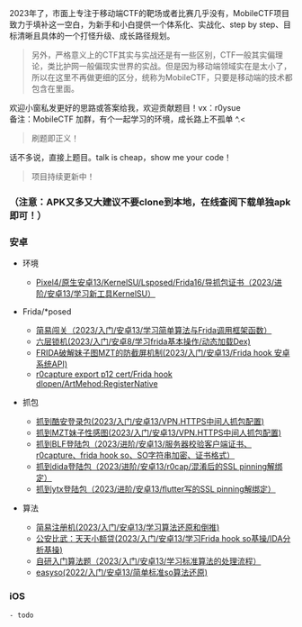 2023年了，市面上专注于移动端CTF的靶场或者比赛几乎没有，MobileCTF项目致力于填补这一空白，为新手和小白提供一个体系化、实战化、step by step、目标清晰且具体的一个打怪升级、成长路径规划。

> 另外，严格意义上的CTF其实与实战还是有一些区别，CTF一般其实偏理论，类比护网一般偏现实世界的实战。但是因为移动端领域实在是太小了，所以在这里不再做更细的区分，统称为MobileCTF，只要是移动端的技术都包含在里面。

欢迎小窗私发更好的思路或答案给我，欢迎贡献题目！vx：r0ysue  
备注：MobileCTF 加群，有个一起学习的环境，成长路上不孤单 ^.<

> 刷题即正义！

话不多说，直接上题目。talk is cheap，show me your code！

> 项目持续更新中！

### （注意：APK又多又大建议不要clone到本地，在线查阅下载单独apk即可！）

### 安卓

- 环境
    - [Pixel4/原生安卓13/KernelSU/Lsposed/Frida16/导抓包证书（2023/进阶/安卓13/学习新工具KernelSU）](AndroidEnvironment/Pixel4KernelSU/)

- Frida/*posed
    - [简易闯关（2023/入门/安卓13/学习简单算法与Frida调用框架函数）](AndroidHook/babyActivity/)
    - [六层锁机(2023/入门/安卓8/学习frida基本操作/动态加载Dex)](AndroidHook/SixLock/)
    - [FRIDA破解妹子图MZT的防截屏机制(2023/入门/安卓13/Frida hook 安卓系统API)](AndroidNetwork/MZT/)
    - [r0capture export p12 cert/Frida hook dlopen/ArtMehod:RegisterNative](AndroidNetwork/BLF/)
    
- 抓包
    - [抓到酷安登录包(2023/入门/安卓13/VPN.HTTPS中间人抓包配置)](AndroidNetwork/CoolAPK/)
    - [抓到MZT妹子性感图(2023/入门/安卓13/VPN.HTTPS中间人抓包配置)](AndroidNetwork/MZT/)
    - [抓到BLF登陆包（2023/进阶/安卓13/服务器校验客户端证书、r0capture、frida hook so、SO字符串加密、证书格式）](AndroidNetwork/BLF/)
    - [抓到dida登陆包（2023/进阶/安卓13/r0cap/混淆后的SSL pinning解绑定）](AndroidNetwork/DIDA/)
    - [抓到ytx登陆包（2023/进阶/安卓13/flutter写的SSL pinning解绑定）](AndroidNetwork/YTX)
    

- 算法
    - [简易注册机(2023/入门/安卓13/学习算法还原和倒推)](AndroidAlgorithm/RegisterMachine/)
    - [公安比武：天天小额贷(2023/入门/安卓13/学习Frida hook so基操/IDA分析基操)](AndroidAlgorithm/p2ploan/)
    - [自研入门算法题（2023/入门/安卓13/学习标准算法的处理流程）](AndroidAlgorithm/R0CTF/)
    - [easyso(2022/入门/安卓13/简单标准so算法还原)](AndroidAlgorithm/easyso)
    
### iOS
    - todo